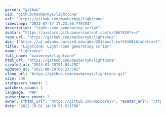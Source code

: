 ```yaml
---
parser: "github"
uid: "github/maxbernyk/lightcone"
url: "https://github.com/maxbernyk/lightcone"
timestamp: "2022-07-17 17:23:56.778703"
description: "light-cone generating script"
avatar: "https://avatars.githubusercontent.com/u/4667838?v=4"
repo_url: "https://github.com/maxbernyk/lightcone"
doi: ["https://ui.adsabs.harvard.edu/abs/2014ascl.soft03004B/abstract"]
title: "Lightcone: Light-cone generating script"
name: "lightcone"
full_name: "maxbernyk/lightcone"
html_url: "https://github.com/maxbernyk/lightcone"
created_at: "2014-01-28T01:04:29Z"
updated_at: "2021-08-29T09:27:59Z"
clone_url: "https://github.com/maxbernyk/lightcone.git"
size: 236
stargazers_count: 1
watchers_count: 1
language: "PHP"
subscribers_count: 2
owner: {"html_url": "https://github.com/maxbernyk", "avatar_url": "https://avatars.githubusercontent.com/u/4667838?v=4", "login": "maxbernyk", "type": "User"}
date: "2022-10-01 14:30:51.521798"
---
```

